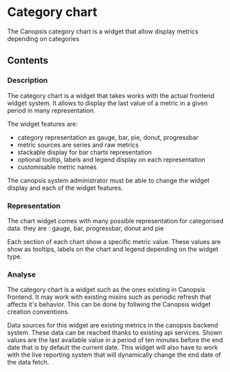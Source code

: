 # Category chart

The Canopsis category chart is a widget that allow display metrics
depending on categories

## Contents

### Description

The category chart is a widget that takes works with the actual frontend
widget system. It allows to display the last value of a metric in a
given period in many representation.

The widget features are:

- category representation as gauge, bar, pie, donut, progressbar
- metric sources are series and raw metrics
- stackable display for bar charts representation
- optional tooltip, labels and legend display on each representation
- customisable metric names

The canopsis system administrator must be able to change the widget
display and each of the widget features.

### Representation

The chart widget comes with many possible representation for categorised
data. they are : gauge, bar, progressbar, donut and pie

Each section of each chart show a specific metric value. These values
are show as tooltips, labels on the chart and legend depending on the
widget type.

### Analyse

The category chart is a widget such as the ones existing in Canopsis
frontend. It may work with existing mixins such as periodic refresh that
affects it's behavior. This can be done by follwing the Canopsis widget
creation conventions.

Data sources for this widget are existing metrics in the canopsis
backend system. These data can be reached thanks to existing api
services. Shown values are the last available value in a period of ten
minutes before the end date that is by default the current date. This
widget will also have to work with the live reporting system that will
dynamically change the end date of the data fetch.
